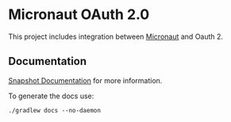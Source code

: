 # Micronaut OAuth 2.0

This project includes integration between [Micronaut](http://micronaut.io) and Oauth 2.

## Documentation

[Snapshot Documentation](https://micronaut-projects.github.io/micronaut-oauth2/snapshot/guide/index.html) for more information.

To generate the docs use: 

`./gradlew docs --no-daemon`
